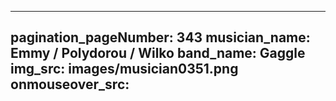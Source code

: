 ------
pagination_pageNumber: 343
musician_name: Emmy / Polydorou / Wilko
band_name: Gaggle
img_src: images/musician0351.png
onmouseover_src: 
------